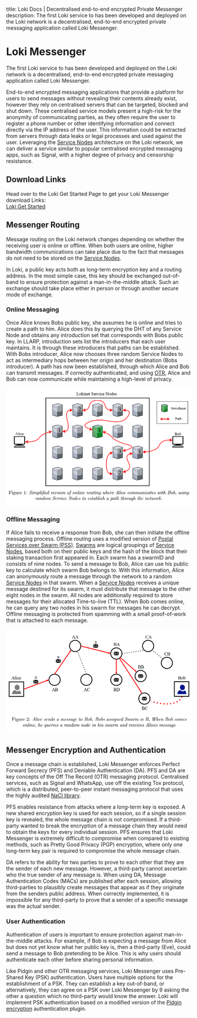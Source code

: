 title: Loki Docs | Decentralised end-to-end encrypted Private Messenger
description: The first Loki service to has been developed and deployed on the Loki network is a decentralised, end-to-end encrypted private messaging application called Loki Messenger.

# Loki Messenger

The first Loki service to has been developed and deployed on the Loki network is a decentralised, end-to-end encrypted private messaging application called Loki Messenger.

End-to-end encrypted messaging applications that provide a platform for users to send messages without revealing their contents already exist, however they rely on centralised servers that can be targeted, blocked and shut down.  These  centralised  service  models present a high-risk for the anonymity of communicating parties, as they often require the user to register a phone number or other identifying information and connect directly via the IP address of the user. This information could be extracted from servers through data leaks or legal processes and used against the user. Leveraging the [Service Nodes](../ServiceNodes/SNOverview.md) architecture on the Loki network, we can deliver a service similar to popular centralised encrypted messaging apps, such as Signal, with a higher degree of privacy and censorship resistance.

## Download Links

Head over to the Loki Get Started Page to get your Loki Messenger download Links:<br>
[Loki Get Started](https://loki.network/getstarted/)

## Messenger Routing

Message routing on the Loki network changes depending on whether the receiving user is online or offline.  When both users are online, higher bandwidth communications can take place due to the fact that messages do not need to be stored on the [Service Nodes](../ServiceNodes/SNOverview.md).

In Loki, a public key acts both as long-term encryption key and a routing address. In the most simple case, this key should be exchanged out-of-band to ensure protection against a man-in-the-middle attack. Such an exchange should take place either in person or through another secure mode of exchange.

### Online Messaging

Once Alice knows Bobs public key, she assumes he is online and tries to create a path to him. Alice does this by querying the DHT of any Service Node and obtains any introduction set that corresponds with Bobs public key.  In LLARP, introduction sets list the introducers that each user maintains.  It is through these introducers that paths can be established. With Bobs introducer, Alice now chooses three random Service Nodes to act as intermediary hops between her origin and her destination (Bobs introducer).  A path has now been established, through which Alice and Bob can transmit messages.  If correctly authenticated, and using [OTR](#messenger-encryption-and-authentication),  Alice  and  Bob  can  now  communicate  while  maintaining  a  high-level of privacy.

![OnlineMessaging](../assets/OnlineMessaging.PNG)

### Offline Messaging

If Alice fails to receive a response from Bob, she can then initiate the offline messaging process.  Offline routing uses a modified version of [Postal Services over Swarm (PSS)](https://github.com/ethersphere/go-ethereum/blob/ddfc0a2a02ce574f4c252068ce81f0f5ada1c1ff/swarm/pss/README.md). [Swarms](../Advanced/SwarmFlagging.md) are logical groupings of [Service Nodes](../ServiceNodes/SNOverview.md), based both on their public keys and the hash of the block that their staking transaction first appeared in. Each swarm has a swarmID and consists of nine nodes. To send a message to Bob, Alice can use his public key to calculate which swarm Bob belongs to. With this information, Alice can anonymously route a message through the network to a random [Service Nodes](../ServiceNodes/SNOverview.md) in that swarm.  When a [Service Nodes](../ServiceNodes/SNOverview.md) receives a unique message destined for its swarm, it must distribute that message to the other eight nodes in the swarm.  All nodes are additionally required to store messages for their allocated Time-to-live (TTL).  When Bob comes online, he can query any two nodes in his swarm for messages he can decrypt. Offline messaging is protected from spamming with a small proof-of-work that is attached to each message.

![OfflineMessaging](../assets/OfflineMessaging.PNG)

## Messenger Encryption and Authentication

Once a message chain is established, Loki Messenger enforces Perfect Forward Secrecy (PFS) and Deniable Authentication (DA). PFS and DA are key concepts of the Off The Record (OTR)  messaging  protocol.  Centralised  services,  such  as Signal and WhatsApp, use off the existing Tox protocol, which is a distributed, peer-to-peer instant messaging protocol that uses the highly audited [NaCl library](https://nacl.cr.yp.to/). 

PFS enables resistance from attacks where a long-term key is exposed.  A new shared encryption key is used for each session, so if a single session key is revealed, the whole message chain  is  not  compromised. If a third-party wanted  to  break  the  encryption  of  a  message chain they would need to obtain the keys for every individual session. PFS ensures that Loki Messenger is extremely difficult to compromise when compared to existing methods, such as
Pretty Good Privacy (PGP) encryption, where only one long-term key pair is required to compromise the whole message chain.

DA refers to the ability for two parties to prove to each other that they are the sender of each new message. However, a third-party cannot ascertain who the true sender of any message is. When using DA, Message Authentication Codes (MACs) are published after each session, allowing third-parties to plausibly create messages that appear as if they originate from the senders public address. When correctly implemented, it is impossible for any third-party to prove that a sender of a specific message was the actual sender.

### User Authentication
Authentication of users is important to ensure protection against man-in-the-middle attacks. For example, if Bob is expecting a message from Alice but does not yet know what her public key is, then a third-party (Eve), could send a message to Bob pretending to be Alice. This is why users should authenticate each other before sharing personal information.

Like Pidgin and other OTR messaging services, Loki Messenger uses Pre-Shared Key (PSK) authentication. Users have  multiple options for the establishment of a PSK. They can establish a key out-of-band, or alternatively, they can agree on a PSK over Loki Messenger by 9 asking the other a question which no third-party would know the answer. Loki will implement PSK  authentication based on a modified version of the [Pidgin encryption](http://pidgin-encrypt.sourceforge.net/) authentication plugin.
